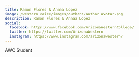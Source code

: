 ```yaml
---
title: Ramon Flores & Annaa Lopez
image: /western-voice/images/authors/author-avatar.png
description: Ramon Flores & Annaa Lopez
social:
  facebook: https://www.facebook.com/ArizonaWesternCollege/
  twitter: https://twitter.com/ArizonaWestern
  instagram: https://www.instagram.com/arizonawestern/
---
```


AWC Student